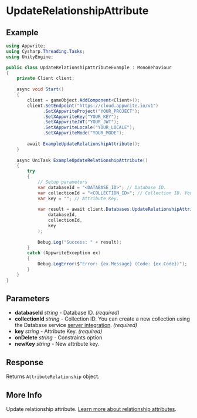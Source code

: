 # UpdateRelationshipAttribute

## Example

```csharp
using Appwrite;
using Cysharp.Threading.Tasks;
using UnityEngine;

public class UpdateRelationshipAttributeExample : MonoBehaviour
{
    private Client client;
    
    async void Start()
    {
        client = gameObject.AddComponent<Client>();
        client.SetEndpoint("https://cloud.appwrite.io/v1")
              .SetXAppwriteProject("YOUR_PROJECT");
              .SetXAppwriteKey("YOUR_KEY");
              .SetXAppwriteJWT("YOUR_JWT");
              .SetXAppwriteLocale("YOUR_LOCALE");
              .SetXAppwriteMode("YOUR_MODE");
        
        await ExampleUpdateRelationshipAttribute();
    }
    
    async UniTask ExampleUpdateRelationshipAttribute()
    {
        try
        {
            // Setup parameters
            var databaseId = "<DATABASE_ID>"; // Database ID.
            var collectionId = "<COLLECTION_ID>"; // Collection ID. You can create a new collection using the Database service [server integration](https://appwrite.io/docs/server/databases#databasesCreateCollection).
            var key = ""; // Attribute Key.
            
            var result = await client.Databases.UpdateRelationshipAttributeAsync(
                databaseId,
                collectionId,
                key
            );
            
            Debug.Log("Success: " + result);
        }
        catch (AppwriteException ex)
        {
            Debug.LogError($"Error: {ex.Message} (Code: {ex.Code})");
        }
    }
}
```

## Parameters

- **databaseId** *string* - Database ID. *(required)*
- **collectionId** *string* - Collection ID. You can create a new collection using the Database service [server integration](https://appwrite.io/docs/server/databases#databasesCreateCollection). *(required)*
- **key** *string* - Attribute Key. *(required)*
- **onDelete** *string* - Constraints option
- **newKey** *string* - New attribute key.

## Response

Returns `AttributeRelationship` object.
## More Info

Update relationship attribute. [Learn more about relationship attributes](https://appwrite.io/docs/databases-relationships#relationship-attributes).


